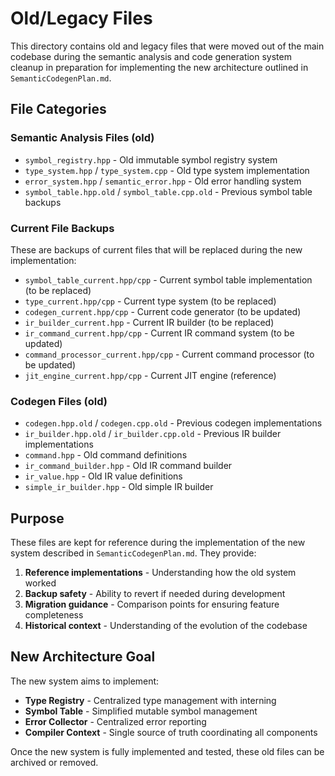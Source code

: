 # Old/Legacy Files

This directory contains old and legacy files that were moved out of the main codebase during the semantic analysis and code generation system cleanup in preparation for implementing the new architecture outlined in `SemanticCodegenPlan.md`.

## File Categories

### Semantic Analysis Files (old)
- `symbol_registry.hpp` - Old immutable symbol registry system
- `type_system.hpp` / `type_system.cpp` - Old type system implementation
- `error_system.hpp` / `semantic_error.hpp` - Old error handling system
- `symbol_table.hpp.old` / `symbol_table.cpp.old` - Previous symbol table backups

### Current File Backups
These are backups of current files that will be replaced during the new implementation:
- `symbol_table_current.hpp/cpp` - Current symbol table implementation (to be replaced)
- `type_current.hpp/cpp` - Current type system (to be replaced)
- `codegen_current.hpp/cpp` - Current code generator (to be updated)
- `ir_builder_current.hpp` - Current IR builder (to be replaced)
- `ir_command_current.hpp/cpp` - Current IR command system (to be updated)
- `command_processor_current.hpp/cpp` - Current command processor (to be updated)
- `jit_engine_current.hpp/cpp` - Current JIT engine (reference)

### Codegen Files (old)
- `codegen.hpp.old` / `codegen.cpp.old` - Previous codegen implementations
- `ir_builder.hpp.old` / `ir_builder.cpp.old` - Previous IR builder implementations
- `command.hpp` - Old command definitions
- `ir_command_builder.hpp` - Old IR command builder
- `ir_value.hpp` - Old IR value definitions
- `simple_ir_builder.hpp` - Old simple IR builder

## Purpose

These files are kept for reference during the implementation of the new system described in `SemanticCodegenPlan.md`. They provide:

1. **Reference implementations** - Understanding how the old system worked
2. **Backup safety** - Ability to revert if needed during development
3. **Migration guidance** - Comparison points for ensuring feature completeness
4. **Historical context** - Understanding of the evolution of the codebase

## New Architecture Goal

The new system aims to implement:
- **Type Registry** - Centralized type management with interning
- **Symbol Table** - Simplified mutable symbol management  
- **Error Collector** - Centralized error reporting
- **Compiler Context** - Single source of truth coordinating all components

Once the new system is fully implemented and tested, these old files can be archived or removed.